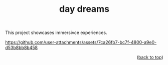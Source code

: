 <div id="top"></div>

<br />

<div align="center">
  <h1 align="center">day dreams</h1>
</div>
<br />

This project showcases immersivce experiences.

https://github.com/user-attachments/assets/7ca26fb7-bc7f-4800-a9e0-d53b8bb8b458

<p align="right">(<a href="#top">back to top</a>)</p>
<br />
